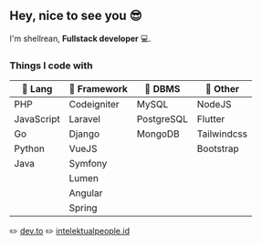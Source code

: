 ## Hey, nice to see you :sunglasses:
I'm shellrean, **Fullstack developer** :computer:.
### Things I code with
|:green_book: Lang| :ledger: Framework  | :orange_book: DBMS|:blue_book: Other |
|---|---|---|---|
| PHP  |Codeigniter   |  MySQL | NodeJS  |
| JavaScript  |Laravel   |  PostgreSQL |Flutter   |
| Go  |Django   |MongoDB   |  Tailwindcss |
| Python  | VueJS  |   | Bootstrap |
| Java | Symfony | | |
| | Lumen | | |
| | Angular | | |
| | Spring | | |

:pencil2: [dev.to](https://dev.to/shellrean)
:pencil2: [intelektualpeople.id](https://intelektualpeople.id/author/shellrean/)
